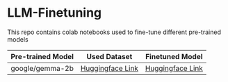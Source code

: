 # LLM-Finetuning
This repo contains colab notebooks used to fine-tune different pre-trained models

| Pre-trained Model | Used Dataset| Finetuned Model |
| ----------------- | -------------------| ----------------- |
| google/gemma-2b   | [Huggingface Link](https://huggingface.co/datasets/SaikatM/Code-Platypus)| [Huggingface Link](https://huggingface.co/SaikatM/Code-Gemma-v1) |
